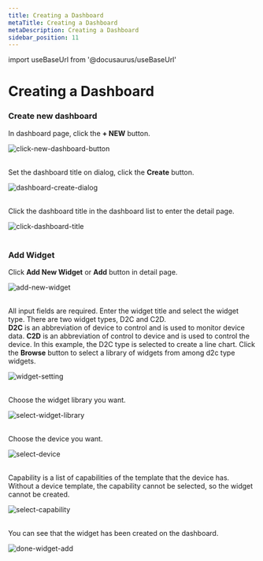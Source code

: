 ```yaml
---
title: Creating a Dashboard
metaTitle: Creating a Dashboard
metaDescription: Creating a Dashboard
sidebar_position: 11
---
```


import useBaseUrl from '@docusaurus/useBaseUrl'

# Creating a Dashboard

### Create new dashboard

In dashboard page, click the **+ NEW** button.

<div>
    <img alt="click-new-dashboard-button" src={useBaseUrl('/img/quickstart/create-dashboard/create_dashboard1.png')} />
</div>
<br />

Set the dashboard title on dialog, click the **Create** button.

<div>
    <img alt="dashboard-create-dialog" src={useBaseUrl('/img/quickstart/create-dashboard/create_dashboard2.png')} />
</div>
<br />

Click the dashboard title in the dashboard list to enter the detail page.

<div>
    <img alt="click-dashboard-title" src={useBaseUrl('/img/quickstart/create-dashboard/create_dashboard3.png')} />
</div>
<br />

### Add Widget

Click **Add New Widget** or **Add** button in detail page.

<div>
    <img alt="add-new-widget" src={useBaseUrl('/img/quickstart/create-dashboard/create_dashboard4.png')} />
</div>
<br />

All input fields are required.
Enter the widget title and select the widget type. There are two widget types, D2C and C2D. <br />
**D2C** is an abbreviation of device to control and is used to monitor device data.
**C2D** is an abbreviation of control to device and is used to control the device.
In this example, the D2C type is selected to create a line chart.
Click the **Browse** button to select a library of widgets from among d2c type widgets.

<div>
    <img alt="widget-setting" src={useBaseUrl('/img/quickstart/create-dashboard/create_dashboard5.png')} />
</div>
<br />

Choose the widget library you want.

<div>
    <img alt="select-widget-library" src={useBaseUrl('/img/quickstart/create-dashboard/create_dashboard6.png')} />
</div>
<br />

Choose the device you want.

<div>
    <img alt="select-device" src={useBaseUrl('/img/quickstart/create-dashboard/create_dashboard7.png')} />
</div>
<br />

Capability is a list of capabilities of the template that the device has.
Without a device template, the capability cannot be selected, so the widget cannot be created.

<div>
    <img alt="select-capability" src={useBaseUrl('/img/quickstart/create-dashboard/create_dashboard8.png')} />
</div>
<br />

You can see that the widget has been created on the dashboard.

<div>
    <img alt="done-widget-add" src={useBaseUrl('/img/quickstart/create-dashboard/create_dashboard9.png')} />
</div>
<br />
